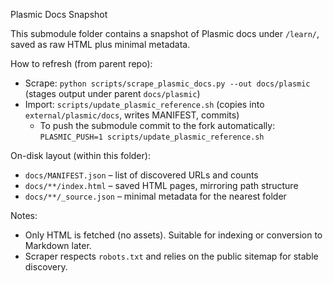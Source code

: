 Plasmic Docs Snapshot

This submodule folder contains a snapshot of Plasmic docs under `/learn/`, saved as raw HTML plus minimal metadata.

How to refresh (from parent repo):
- Scrape: `python scripts/scrape_plasmic_docs.py --out docs/plasmic` (stages output under parent `docs/plasmic`)
- Import: `scripts/update_plasmic_reference.sh` (copies into `external/plasmic/docs`, writes MANIFEST, commits)
  - To push the submodule commit to the fork automatically: `PLASMIC_PUSH=1 scripts/update_plasmic_reference.sh`

On-disk layout (within this folder):
- `docs/MANIFEST.json` – list of discovered URLs and counts
- `docs/**/index.html` – saved HTML pages, mirroring path structure
- `docs/**/_source.json` – minimal metadata for the nearest folder

Notes:
- Only HTML is fetched (no assets). Suitable for indexing or conversion to Markdown later.
- Scraper respects `robots.txt` and relies on the public sitemap for stable discovery.
